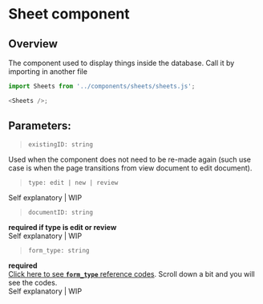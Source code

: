 # Sheet component

## Overview

The component used to display things inside the database. Call it by importing in another file

```js
import Sheets from '../components/sheets/sheets.js';

<Sheets />;
```

## Parameters:

> <code>existingID: string</code>

Used when the component does not need to be re-made again (such use case is when the page transitions from view document to edit document).

> <code>type: edit | new | review </code>

Self explanatory | WIP

> <code>documentID: string</code>

<strong>required if type is edit or review</strong><br/>
Self explanatory | WIP

> <code>form_type: string</code>

<strong>required</strong><br/>
[Click here to see <strong>`form_type`</strong> reference codes](https://docs.google.com/spreadsheets/d/1DvODJvgqoVp2Dxvv-0ebWVm65VLIzXD4ir8gULGKK6k/). Scroll down a bit and you will see the codes.<br/>
Self explanatory | WIP
